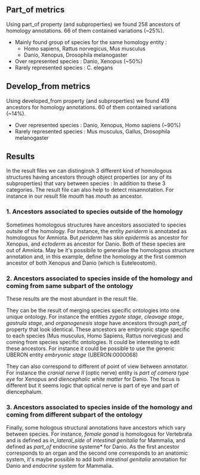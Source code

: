 ## Part_of metrics
Using part_of property (and subproperties) we found 258 ancestors of homology annotations. 66 of them contained variations (~25%).
* Mainly found group of species for the same homology entity : 
   * Homo sapiens, Rattus norvegicus, Mus musculus
   * Danio, Xenopus, Drosophila melanogaster
* Over represented species : Danio, Xenopus (~50%)
* Rarely represented species : C. elegans

## Develop_from metrics
Using developed_from property (and subproperties) we found 419 ancestors for homology annotations. 60 of them contained variations (~14%).
* Over represented species : Danio, Xenopus, Homo sapiens (~90%)
* Rarely represented species : Mus musculus, Gallus, Drosophila melanogaster

## Results
In the result files we can distinginsh 3 different kind of homologous structures having ancestors through object properties (or any of its subproperties) that vary between species :
In addition to these 3 categories. The result file can also help to detect misannotation. For instance in our result file *mouth* has *mouth* as ancestor.

### 1. Ancestors associated to species outside of the homology
Sometimes homologous structures have ancestors associated to species outsite of the homology. For instance, the entity *periderm* is annotated as homologous for Amniota. But *periderm* has *skin epidermis* as ancestor for Xenopus, and *ectoderm* as ancestor for Danio. Both of these species are out of Amniota. May be it's possibile to generalise the homologous structure annotation and, in this example, define the homology at the first common ancestor of both Xenopus and Danio (which is Euteleostomi).

### 2. Ancestors associated to species inside of the homology and coming from same subpart of the ontology

These results are the most abundant in the result file.

They can be the result of merging species specific ontologies into one unique ontology. For instance the entities *zygote stage*, *cleavage stage*, *gastrula stage*, and *organogenesis stage* have ancestors through *part_of* property that look identical. These ancestors are embryonic stage specific to each species (Mus musculus, Homo Sapiens, Rattus norvegicus) and coming from species specific ontologies. It could be interesting to edit these ancestors. For instance it could be possible to use the generic UBERON entity *embryonic stage* (UBERON:0000068)

They can also correspond to different of point of view between annotator. For instance the *cranial nerve II* (optic nerve) entity is *part of* *camera type eye* for Xenopus and *diencephalic white matter* for Danio. The focus is different but it seems logic that optical nerve is part of eye and part of diencephalum.


### 3. Ancestors associated to species inside of the homology and coming from different subpart of the ontology

Finally, some hologous structural annotations have ancestors which vary between species. For instance, *female gonad* is homologous for Vertebrata and is defined as *in_lateral_side* of *intestinal genitalia* for Mammalia, and defined as *part_of* endocrine systeme* for Danio. As the first ancestor corresponds to an organ and the second one corresponds to an anatomic system, it's maybe possible to add both *intestinal genitalia* annotation for Danio and *endocrine system* for Mammalia.

